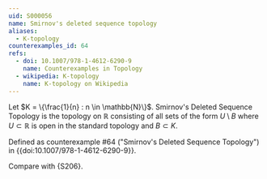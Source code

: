 ```yaml
---
uid: S000056
name: Smirnov's deleted sequence topology
aliases:
  - K-topology
counterexamples_id: 64
refs:
  - doi: 10.1007/978-1-4612-6290-9 
    name: Counterexamples in Topology
  - wikipedia: K-topology
    name: K-topology on Wikipedia
---
```

Let $K = \{\frac{1}{n} : n \in \mathbb{N}\}$. Smirnov's Deleted Sequence Topology is the topology on $\mathbb{R}$ consisting of all sets of the form $U \setminus B$ where $U \subset \mathbb{R}$ is open in the standard topology and $B \subset K$.

Defined as counterexample #64 ("Smirnov's Deleted Sequence Topology")
in {{doi:10.1007/978-1-4612-6290-9}}.

Compare with {S206}.
